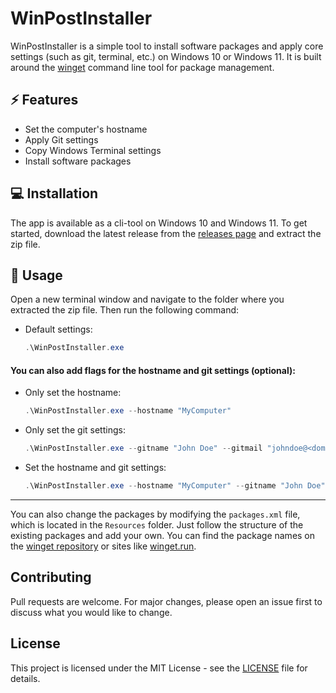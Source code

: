 # WinPostInstaller

WinPostInstaller is a simple tool to install software packages and apply core settings (such as git, terminal, etc.) on Windows 10 or Windows 11. It is built around the [winget](https://github.com/microsoft/winget-cli) command line tool for package management.

## ⚡ Features

-   Set the computer's hostname
-   Apply Git settings
-   Copy Windows Terminal settings
-   Install software packages

## 💻 Installation

The app is available as a cli-tool on Windows 10 and Windows 11. To get started, download the latest release from the [releases page](https://github.com/dan-koller/WinPostInstaller/releases/tag/v1.0.0) and extract the zip file.

## 🚀 Usage

Open a new terminal window and navigate to the folder where you extracted the zip file. Then run the following command:

-   Default settings:
    ```powershell
    .\WinPostInstaller.exe
    ```

#### You can also add flags for the hostname and git settings (optional):

-   Only set the hostname:

    ```powershell
    .\WinPostInstaller.exe --hostname "MyComputer"
    ```

-   Only set the git settings:

    ```powershell
    .\WinPostInstaller.exe --gitname "John Doe" --gitmail "johndoe@<domain>.com"
    ```

-   Set the hostname and git settings:
    ```powershell
    .\WinPostInstaller.exe --hostname "MyComputer" --gitname "John Doe" --gitmail "johndoe@<domain>.com"
    ```

---

You can also change the packages by modifying the `packages.xml` file, which is located in the `Resources` folder. Just follow the structure of the existing packages and add your own. You can find the package names on the [winget repository](https://github.com/microsoft/winget-pkgs) or sites like [winget.run](https://winget.run/).

## Contributing

Pull requests are welcome. For major changes, please open an issue first to discuss what you would like to change.

## License

This project is licensed under the MIT License - see the [LICENSE](LICENSE) file for details.
